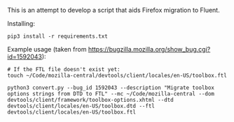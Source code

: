 This is an attempt to develop a script that aids Firefox migration to Fluent.

Installing:

```
pip3 install -r requirements.txt
```

Example usage (taken from https://bugzilla.mozilla.org/show_bug.cgi?id=1592043):

```
# If the FTL file doesn't exist yet:
touch ~/Code/mozilla-central/devtools/client/locales/en-US/toolbox.ftl

python3 convert.py --bug_id 1592043 --description "Migrate toolbox options strings from DTD to FTL" --mc ~/Code/mozilla-central --dom devtools/client/framework/toolbox-options.xhtml --dtd devtools/client/locales/en-US/toolbox.dtd --ftl devtools/client/locales/en-US/toolbox.ftl
```
